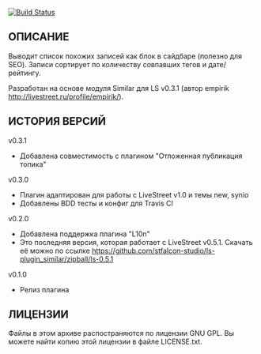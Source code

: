 [![Build Status](https://secure.travis-ci.org/stfalcon-studio/ls-plugin_similar.png?branch=master)](https://travis-ci.org/stfalcon-studio/ls-plugin_similar)

ОПИСАНИЕ
--------

Выводит список похожих записей как блок в сайдбаре (полезно для SEO). Записи сортирует по количеству совпавших тегов и дате/рейтингу.

Разработан на основе модуля Similar для LS v0.3.1 (автор empirik http://livestreet.ru/profile/empirik/).


ИСТОРИЯ ВЕРСИЙ
--------------
v0.3.1
- Добавлена совместимость с плагином "Отложенная публикация топика"

v0.3.0
- Плагин адаптирован для работы с LiveStreet v1.0 и темы new, synio
- Добавлены BDD тесты и конфиг для Travis CI

v0.2.0
- Добавлена поддержка плагина "L10n"
- Это последняя версия, которая работает с LiveStreet v0.5.1. Скачать её можно по ссылке  https://github.com/stfalcon-studio/ls-plugin_similar/zipball/ls-0.5.1

v0.1.0
- Релиз плагина

ЛИЦЕНЗИИ
-------

Файлы в этом архиве распостраняются по лицензии GNU GPL. Вы можете найти копию
этой лицензии в файле LICENSE.txt.
